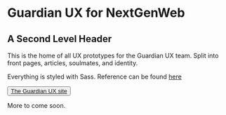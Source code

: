 Guardian UX for NextGenWeb
===========================

A Second Level Header
---------------------

This is the home of all UX prototypes for the Guardian UX team.
Split into front pages, articles, soulmates, and identity.

Everything is styled with Sass.
Reference can be found <a href="http://sass-lang.com/docs/yardoc/file.SASS_REFERENCE.html">here</a>

<button><a href="http://htmlpreview.github.io/?https://github.com/mr-mr/GuardianUX/blob/master/GuardianStrap/index.html#tab1">The Guardian UX site</a></button>

More to come soon.
<!--
### Header 3
> This is a blockquote.
> 
> This is the second paragraph in the blockquote.
>
> ## This is an H2 in a blockquote

-->